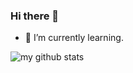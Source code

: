### Hi there 👋

- 🌱 I’m currently learning.

![my github stats](https://github-readme-stats.vercel.app/api?username=ok10d&show_icons=true)
